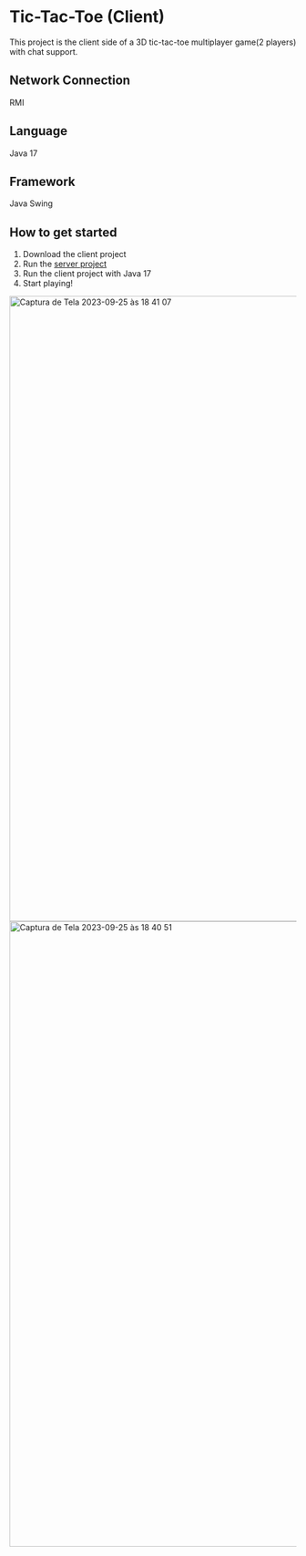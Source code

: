 # Tic-Tac-Toe (Client)
This project is the client side of a 3D tic-tac-toe multiplayer game(2 players) with chat support.

## Network Connection
RMI

## Language
Java 17

## Framework
Java Swing

## How to get started
1. Download the client project
2. Run the [server project](https://github.com/jhennyferOliveira/server-velha-socket)
3. Run the client project with Java 17
4. Start playing!


<img width="1097" alt="Captura de Tela 2023-09-25 às 18 41 07" src="https://github.com/jhennyferOliveira/client-velha-socket/assets/52433246/01c84c6b-67f5-4641-befc-467188b852ae"> 
<img width="1097" alt="Captura de Tela 2023-09-25 às 18 40 51" src="https://github.com/jhennyferOliveira/client-velha-socket/assets/52433246/07e969d1-05e7-4049-ad86-f0f5a0029b3c">
